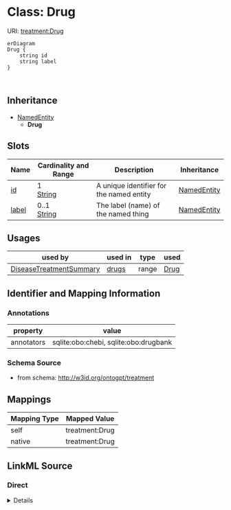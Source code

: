 

# Class: Drug



URI: [treatment:Drug](http://w3id.org/ontogpt/treatments/Drug)



```mermaid
erDiagram
Drug {
    string id  
    string label  
}



```




## Inheritance
* [NamedEntity](NamedEntity.md)
    * **Drug**



## Slots

| Name | Cardinality and Range | Description | Inheritance |
| ---  | --- | --- | --- |
| [id](id.md) | 1 <br/> [String](String.md) | A unique identifier for the named entity | [NamedEntity](NamedEntity.md) |
| [label](label.md) | 0..1 <br/> [String](String.md) | The label (name) of the named thing | [NamedEntity](NamedEntity.md) |





## Usages

| used by | used in | type | used |
| ---  | --- | --- | --- |
| [DiseaseTreatmentSummary](DiseaseTreatmentSummary.md) | [drugs](drugs.md) | range | [Drug](Drug.md) |






## Identifier and Mapping Information





### Annotations

| property | value |
| --- | --- |
| annotators | sqlite:obo:chebi, sqlite:obo:drugbank |



### Schema Source


* from schema: http://w3id.org/ontogpt/treatment





## Mappings

| Mapping Type | Mapped Value |
| ---  | ---  |
| self | treatment:Drug |
| native | treatment:Drug |





## LinkML Source

<!-- TODO: investigate https://stackoverflow.com/questions/37606292/how-to-create-tabbed-code-blocks-in-mkdocs-or-sphinx -->

### Direct

<details>
```yaml
name: Drug
annotations:
  annotators:
    tag: annotators
    value: sqlite:obo:chebi, sqlite:obo:drugbank
from_schema: http://w3id.org/ontogpt/treatment
is_a: NamedEntity

```
</details>

### Induced

<details>
```yaml
name: Drug
annotations:
  annotators:
    tag: annotators
    value: sqlite:obo:chebi, sqlite:obo:drugbank
from_schema: http://w3id.org/ontogpt/treatment
is_a: NamedEntity
attributes:
  id:
    name: id
    annotations:
      prompt.skip:
        tag: prompt.skip
        value: 'true'
    description: A unique identifier for the named entity
    comments:
    - this is populated during the grounding and normalization step
    from_schema: http://w3id.org/ontogpt/treatment
    rank: 1000
    identifier: true
    alias: id
    owner: Drug
    domain_of:
    - NamedEntity
    - Publication
    range: string
    required: true
  label:
    name: label
    annotations:
      owl:
        tag: owl
        value: AnnotationProperty, AnnotationAssertion
    description: The label (name) of the named thing
    from_schema: http://w3id.org/ontogpt/treatment
    aliases:
    - name
    rank: 1000
    slot_uri: rdfs:label
    alias: label
    owner: Drug
    domain_of:
    - NamedEntity
    range: string

```
</details>